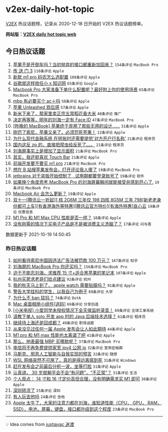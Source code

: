 # v2ex-daily-hot-topic

[V2EX](https://www.v2ex.com/) 热议话题榜，记录从 2020-12-18 日开始的 V2EX 热议话题榜单。

**网站版：[V2EX daily hot topic web](https://boojack.github.io/v2ex-daily-hot-topic-web/)**

## 今日热议话题

<!-- TODAY BEGIN -->

1. [苹果不是开倒车吗？当初抛弃的接口都重新加回来？](https://www.v2ex.com/t/808718) `154条评论` `MacBook Pro`
1. [传 送 门 3](https://www.v2ex.com/t/808904) `110条评论` `Apple`
1. [新款 m1 pro 码农怎么选配置](https://www.v2ex.com/t/808752) `109条评论` `Apple`
1. [谷歌就这样放任小 x 知识网](https://www.v2ex.com/t/808755) `65条评论` `Google`
1. [Macbook Pro 大家准备下单什么配置呢？最好附上你的使用场景](https://www.v2ex.com/t/808777) `65条评论` `MacBook Pro`
1. [mbp 有必要买个 ac＋吗](https://www.v2ex.com/t/808714) `58条评论` `Apple`
1. [苹果 Unleashed 观后感](https://www.v2ex.com/t/808810) `57条评论` `Apple`
1. [新米下来了，帮家里卖正宗五常稻花香大米](https://www.v2ex.com/t/808759) `48条评论` `推广`
1. [决定再等等，明年的刘海一定有 Face ID](https://www.v2ex.com/t/808737) `47条评论` `MacBook Pro`
1. [[昨晚的 MacBook] 苹果终于弃用了那些无用的设计......](https://www.v2ex.com/t/808815) `31条评论` `Apple`
1. [刚罚了索尼，苹果又来了，必须罚死苹果！](https://www.v2ex.com/t/808811) `22条评论` `Apple`
1. [为什么现代金融系统,在转账时还需要提供'对方开户行名称'](https://www.v2ex.com/t/808944) `21条评论` `程序员`
1. [国内这反 zp 的，直接把爬虫给反死了。。。](https://www.v2ex.com/t/808953) `21条评论` `程序员`
1. [刘海屏事实上是增加了显示面积](https://www.v2ex.com/t/808911) `21条评论` `MacBook Pro`
1. [其实，我还挺喜欢 Touch Bar](https://www.v2ex.com/t/808857) `21条评论` `Apple`
1. [前端开发要不要买 m1 pro](https://www.v2ex.com/t/808758) `21条评论` `MacBook Pro`
1. [想在 B 站搜苹果发布会，打开评论我人傻了](https://www.v2ex.com/t/808981) `19条评论` `MacBook Pro`
1. [jetbrains 对于盗版开始控制了 , 试用期都要登录账号了](https://www.v2ex.com/t/808856) `19条评论` `软件`
1. [如果换个角度思考,MacBook Pro 的刘海屏幕瞬间就能接受并感到开心了.](https://www.v2ex.com/t/808793) `19条评论` `MacBook Pro`
1. [Macbook Air 会怎么更新？](https://www.v2ex.com/t/808730) `19条评论` `Apple`
1. [双十一[腾讯云一折起]1 核 2G6M 三年仅 198 四核 8G5M 三年 798[新老老身份都可上车][有香港海外等特惠][腾讯云官方特价][有海外特惠]良心云](https://www.v2ex.com/t/808717) `19条评论` `优惠信息`
1. [M1 Pro 和 M1 Max CPU 性能是否一样？](https://www.v2ex.com/t/808764) `18条评论` `Apple`
1. [没有刚需的情况下买电子产品是不是被消费主义洗脑了？](https://www.v2ex.com/t/808809) `17条评论` `问与答`

数据更新于 2021-10-19 14:50:45

<!-- TODAY END -->

### 昨日热议话题

<!-- YESTERDAY BEGIN -->

1. [如何看待索尼中国因违法广告法被罚款 100 万元？](https://www.v2ex.com/t/808568) `167条评论` `知乎`
1. [刘海屏的 MacBook Pro 你还买吗？](https://www.v2ex.com/t/808438) `156条评论` `MacBook Pro`
1. [迫于不能忍刘海，求推荐 15 寸+适合黑苹果的笔记本](https://www.v2ex.com/t/808439) `107条评论` `Apple`
1. [杭州买房求老哥们给点建议](https://www.v2ex.com/t/808481) `92条评论` `杭州`
1. [我的秋天马上到了， apple watch 需要贴膜吗？](https://www.v2ex.com/t/808435) `91条评论` `Apple`
1. [警告大学挂科的学生，以我自己为例子](https://www.v2ex.com/t/808601) `89条评论` `大学`
1. [为什么不 ban 猛犸？](https://www.v2ex.com/t/808441) `74条评论` `DotA`
1. [Mac 桌面相册小组件[送码]](https://www.v2ex.com/t/808492) `69条评论` `分享创造`
1. [[小米电视] 小爱同学未授权情况下全天侯监听录音！](https://www.v2ex.com/t/808548) `69条评论` `全球工单系统`
1. [请教下单人 solo 开发 app 时的 Java 后端技术选择？](https://www.v2ex.com/t/808490) `61条评论` `程序员`
1. [继续待上海还是回成都？](https://www.v2ex.com/t/808494) `49条评论` `职场话题`
1. [从来没见过任何一届 Apple 发布会让人如此期待](https://www.v2ex.com/t/808652) `44条评论` `Apple`
1. [M1 pro 和 M1 max 性能也太离谱了吧](https://www.v2ex.com/t/808665) `41条评论` `Apple`
1. [那么，地表最强 MBP 买哪款呢？](https://www.v2ex.com/t/808681) `37条评论` `MacBook Pro`
1. [电信将不再免费提供家宽 ipv4 公网 ip](https://www.v2ex.com/t/808536) `32条评论` `宽带症候群`
1. [马斯克、邪恶人工智能与自我实现的预言](https://www.v2ex.com/t/808507) `32条评论` `随想`
1. [WSL 网络突然不可用了，真的是得远离瘟到死](https://www.v2ex.com/t/808578) `31条评论` `Windows`
1. [赶在发布会之前最后分析一波，坐等打脸](https://www.v2ex.com/t/808537) `31条评论` `Apple`
1. [认真讲， 30 岁就躺平会不会“有问题”，“不正常”？](https://www.v2ex.com/t/808531) `31条评论` `生活`
1. [个人观点： 14 寸和 16 寸定价高但合理，没有明确需求买 M1 即可](https://www.v2ex.com/t/808683) `30条评论` `Apple`
1. [深圳转凉了](https://www.v2ex.com/t/808440) `25条评论` `深圳`
1. [有人玩吉他吗](https://www.v2ex.com/t/808581) `24条评论` `吉他`
1. [Apple 太牛了，大家的注意力都在刘海，谁知道性能（CPU， GPU， RAM， SSD），电池，屏幕，键盘，接口都升级到这个程度](https://www.v2ex.com/t/808675) `23条评论` `MacBook Pro`

<!-- YESTERDAY END -->

---

💡 Idea comes from [justjavac 迷渡](https://github.com/justjavac/)
